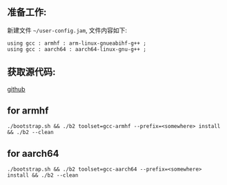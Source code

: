 ## 准备工作:
新建文件 `~/user-config.jam`, 文件内容如下:
```
using gcc : armhf : arm-linux-gnueabihf-g++ ;
using gcc : aarch64 : aarch64-linux-gnu-g++ ;
```
## 获取源代码: 
[github](https://github.com/boostorg/boost/archive/refs/tags/boost-1.72.0.tar.gz)

## for armhf
```
./bootstrap.sh && ./b2 toolset=gcc-armhf --prefix=<somewhere> install && ./b2 --clean
```

## for aarch64
```
./bootstrap.sh && ./b2 toolset=gcc-aarch64 --prefix=<somewhere> install && ./b2 --clean
```
